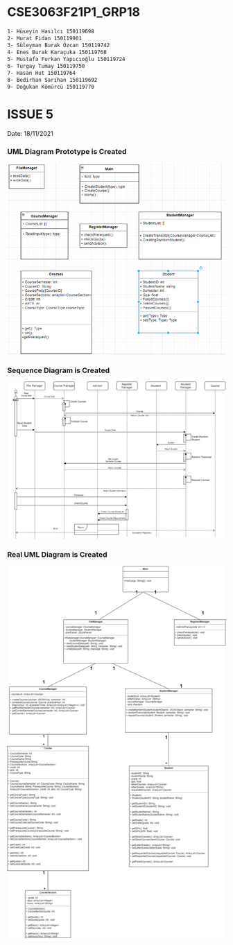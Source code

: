 # CSE3063F21P1_GRP18
````shell
1- Hüseyin Hasılcı 150119698
2- Murat Fidan 150119901
3- Süleyman Burak Özcan 150119742
4- Enes Burak Karaçuka 150119768
5- Mustafa Furkan Yapıcıoğlu 150119724
6- Turgay Tumay 150119750
7- Hasan Hut 150119764
8- Bedirhan Sarıhan 150119692
9- Doğukan Kömürcü 150119770
````

# ISSUE 5
Date: 18/11/2021
### UML Diagram Prototype is Created
![UMLDiagramPrototype.png](UMLDiagramPrototype.png)
### Sequence Diagram is Created
![Sequence_diagram_w1.drawio.png](Sequence_diagram_w1.drawio.png)
### Real UML Diagram is Created
![umlclassdiagram.drawio.png](umlclassdiagram.drawio.png)

